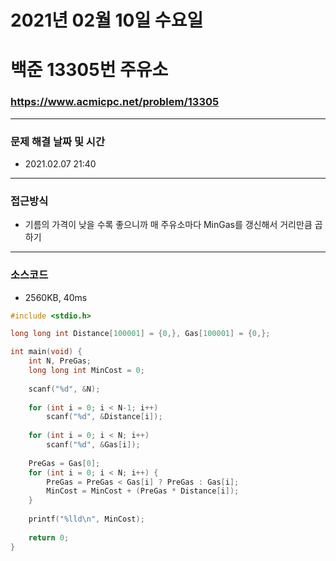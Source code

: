 # 2021년 02월 10일 수요일
# 백준 13305번 주유소
### https://www.acmicpc.net/problem/13305

---

### 문제 해결 날짜 및 시간
- 2021.02.07 21:40

---

### 접근방식
- 기름의 가격이 낮을 수록 좋으니까 매 주유소마다 MinGas를 갱신해서 거리만큼 곱하기

---

### 소스코드
- 2560KB, 40ms

```C
#include <stdio.h>

long long int Distance[100001] = {0,}, Gas[100001] = {0,};

int main(void) {
	int N, PreGas;
	long long int MinCost = 0;
	
	scanf("%d", &N);
	
	for (int i = 0; i < N-1; i++)
		scanf("%d", &Distance[i]);
	
	for (int i = 0; i < N; i++)
		scanf("%d", &Gas[i]);
	
	PreGas = Gas[0];
	for (int i = 0; i < N; i++) {
		PreGas = PreGas < Gas[i] ? PreGas : Gas[i];
		MinCost = MinCost + (PreGas * Distance[i]);
	}
	
	printf("%lld\n", MinCost);
	
	return 0;
}
```
